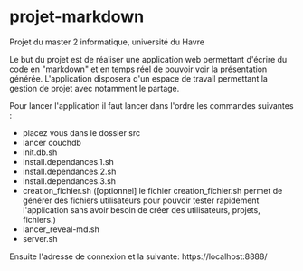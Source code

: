 projet-markdown
===============

Projet du master 2 informatique, université du Havre


Le but du projet est de réaliser une application web permettant d'écrire du code en "markdown" et en temps réel de pouvoir voir la présentation générée. L'application disposera d'un espace de travail permettant la gestion de projet avec notamment le partage.



Pour lancer l'application il faut lancer dans l'ordre les commandes suivantes :
* placez vous dans le dossier src
* lancer couchdb
* init.db.sh
* install.dependances.1.sh
* install.dependances.2.sh
* install.dependances.3.sh
* creation_fichier.sh ([optionnel] le fichier creation_fichier.sh permet de générer des fichiers utilisateurs pour pouvoir tester rapidement l'application sans avoir besoin de créer des utilisateurs, projets, fichiers.)
* lancer_reveal-md.sh
* server.sh

Ensuite l'adresse de connexion et la suivante: 
https://localhost:8888/
